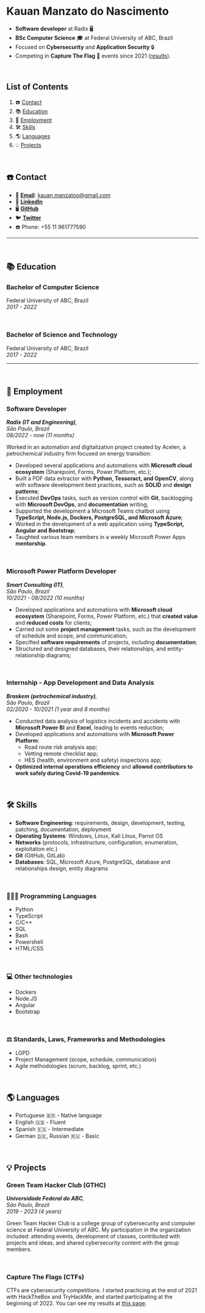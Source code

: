 # Kauan Manzato do Nascimento

- **Software developer** at Radix 🖥️
- **BSc Computer Science** 🎓 at Federal University of ABC, Brazil
- Focused on **Cybersecurity** and **Application Security** 🔒
- Competing in **Capture The Flag** 🚩 events since 2021 ([results](ctf.md)).


<br>

## List of Contents

1. ☎️ [Contact](#%EF%B8%8F-contact)
2. 📚 [Education](#-education)
3. 💼 [Employment](#-employment)
4. 🛠 [Skills](#-skills)
5. 🌎 [Languages](#-languages)
6. 💡 [Projects](#-projects)

<br>

## ☎️ Contact

- 📧 [**Email**](mailto:kauan.manzatoo@gmail.com): kauan.manzatoo@gmail.com
- 👥 [**LinkedIn**](https://www.linkedin.com/in/kauan-m-nascimento-b1668894/)
- 🖥️ [**GitHub**](https://github.com/kauanmn)
- 🐦 [**Twitter**](https://twitter.com/sql1njection)
- ☎️ Phone: +55 11 961777590

---

<br>

## 📚 Education

### Bachelor of Computer Science

Federal University of ABC, Brazil<br>
*2017 - 2022*


<br>

### Bachelor of Science and Technology

Federal University of ABC, Brazil<br>
*2017 - 2022*

---

<br>

## 💼 Employment

### Software Developer

***Radix (IT and Engineering)**, <br>
São Paulo, Brazil <br>
08/2022 - now (11 months)* <br>

Worked in an automation and digitalization project created by Acelen, a petrochemical industry firm focused on energy transition:

- Developed several applications and automations with **Microsoft cloud ecosystem** (Sharepoint, Forms, Power Platform, etc.);
- Built a PDF data extractor with **Python, Tesseract, and OpenCV**, along with software development best practices, such as **SOLID** and **design patterns**;
- Executed **DevOps** tasks, such as version control with **Git**, backlogging with **Microsoft DevOps**, and **documentation** writing;
- Supported the development a Microsoft Teams chatbot using **TypeScript, Node.js, Dockers, PostgreSQL, and Microsoft Azure**;
- Worked in the development of a web application using **TypeScript, Angular and Bootstrap**;
- Taughted various team members in a weekly Microsoft Power Apps **mentorship**.

<br>

### Microsoft Power Platform Developer

***Smart Consulting (IT)**, <br>
São Paulo, Brazil <br>
10/2021 - 08/2022 (10 months)* <br>

- Developed applications and automations with **Microsoft cloud ecosystem** (Sharepoint, Forms, Power Platform, etc.) that **created value** and **reduced costs** for clients;
- Carried out some **project management** tasks, such as the development of schedule and scope, and communication;
- Specified **software requirements** of projects, including **documentation**;
- Structured and designed databases, their relationships, and entity-relationship diagrams;

<br>

### Internship - App Development and Data Analysis

***Braskem (petrochemical industry)**, <br>
São Paulo, Brazil <br>
02/2020 - 10/2021 (1 year and 8 months)* <br>

- Conducted data analysis of logistics incidents and accidents with **Microsoft Power BI** and **Excel**, leading to events reduction;
- Developed applications and automations with **Microsoft Power Platform**:
  - Road route risk analysis app;
  - Vetting remote checklist app;
  - HES (health, environment and safety) inspections app;
- **Optimized internal operations efficiency** and **allowed contributors to work safely during Covid-19 pandemics**.

<br>

## 🛠 Skills

- **Software Engineering**: requirements, design, development, testing, patching, documentation, deployment
- **Operating Systems**: Windows, Linux, Kali Linux, Parrot OS
- **Networks** (protocols, infrastructure, configuration, enumeration, exploitation etc.)
- **Git** (GitHub, GitLab)
- **Databases**: SQL, Microsoft Azure, PostgreSQL, database and relationships design, entity diagrams

<br>

### 👨🏼‍💻 Programming Languages

- Python
- TypeScript
- C/C++
- SQL
- Bash
- Powershell
- HTML/CSS

<br>

### 💻 Other technologies

- Dockers
- Node.JS
- Angular
- Bootstrap

<br>

### ⚖️ Standards, Laws, Frameworks and Methodologies

- LGPD
- Project Management (scope, schedule, communication)
- Agile methodologies (scrum, backlog, sprint, etc.)

<br>

## 🌎 Languages

- Portuguese 🇧🇷 - Native language
- English 🇬🇧 - Fluent
- Spanish 🇪🇸 - Intermediate
- German 🇩🇪, Russian 🇷🇺 - Basic

<br>

## 💡 Projects

### Green Team Hacker Club (GTHC)

***Universidade Federal do ABC**,<br>
São Paulo, Brazil<br>
2019 - 2023 (4 years)*<br>

Green Team Hacker Club is a college group of cybersecurity and computer science at Federal University of ABC. My participation in the organization included: attending events, development of classes, contributed with projects and ideas, and shared cybersecurity content with the group members.

<br>

### Capture The Flags (CTFs)

CTFs are cybersecurity competitions. I started practicing at the end of 2021 with HackTheBox and TryHackMe, and started participating at the beginning of 2022. You can see my results at [this page](ctf.md).
